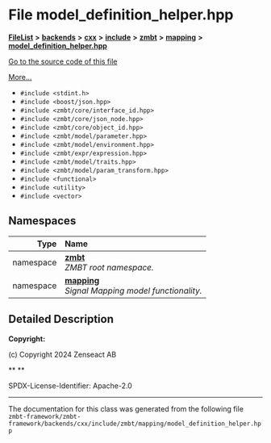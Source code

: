 

# File model\_definition\_helper.hpp



[**FileList**](files.md) **>** [**backends**](dir_e0e3bad64fbfd08934d555b945409197.md) **>** [**cxx**](dir_2a0640ff8f8d193383b3226ce9e70e40.md) **>** [**include**](dir_33cabc3ab2bb40d6ea24a24cae2f30b8.md) **>** [**zmbt**](dir_2115e3e51895e4107b806d6d2319263e.md) **>** [**mapping**](dir_84d9d905044f75949470ced2679fed92.md) **>** [**model\_definition\_helper.hpp**](model__definition__helper_8hpp.md)

[Go to the source code of this file](model__definition__helper_8hpp_source.md)

[More...](#detailed-description)

* `#include <stdint.h>`
* `#include <boost/json.hpp>`
* `#include <zmbt/core/interface_id.hpp>`
* `#include <zmbt/core/json_node.hpp>`
* `#include <zmbt/core/object_id.hpp>`
* `#include <zmbt/model/parameter.hpp>`
* `#include <zmbt/model/environment.hpp>`
* `#include <zmbt/expr/expression.hpp>`
* `#include <zmbt/model/traits.hpp>`
* `#include <zmbt/model/param_transform.hpp>`
* `#include <functional>`
* `#include <utility>`
* `#include <vector>`













## Namespaces

| Type | Name |
| ---: | :--- |
| namespace | [**zmbt**](namespacezmbt.md) <br>_ZMBT root namespace._  |
| namespace | [**mapping**](namespacezmbt_1_1mapping.md) <br>_Signal Mapping model functionality._  |




















































## Detailed Description




**Copyright:**

(c) Copyright 2024 Zenseact AB 




**
**

SPDX-License-Identifier: Apache-2.0 





    

------------------------------
The documentation for this class was generated from the following file `zmbt-framework/zmbt-framework/backends/cxx/include/zmbt/mapping/model_definition_helper.hpp`

